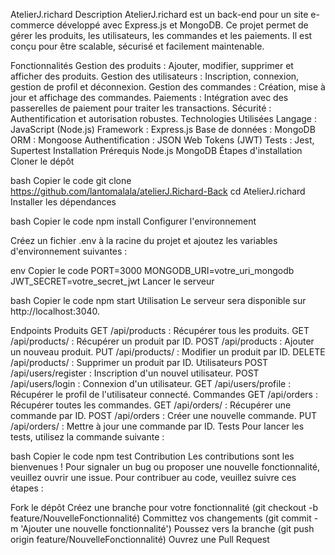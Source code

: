 AtelierJ.richard
Description
AtelierJ.richard est un back-end pour un site e-commerce développé avec Express.js et MongoDB. Ce projet permet de gérer les produits, les utilisateurs, les commandes et les paiements. Il est conçu pour être scalable, sécurisé et facilement maintenable.

Fonctionnalités
Gestion des produits : Ajouter, modifier, supprimer et afficher des produits.
Gestion des utilisateurs : Inscription, connexion, gestion de profil et déconnexion.
Gestion des commandes : Création, mise à jour et affichage des commandes.
Paiements : Intégration avec des passerelles de paiement pour traiter les transactions.
Sécurité : Authentification et autorisation robustes.
Technologies Utilisées
Langage : JavaScript (Node.js)
Framework : Express.js
Base de données : MongoDB
ORM : Mongoose
Authentification : JSON Web Tokens (JWT)
Tests : Jest, Supertest
Installation
Prérequis
Node.js
MongoDB
Étapes d'installation
Cloner le dépôt

bash
Copier le code
git clone https://github.com/lantomalala/atelierJ.Richard-Back
cd AtelierJ.richard
Installer les dépendances

bash
Copier le code
npm install
Configurer l'environnement

Créez un fichier .env à la racine du projet et ajoutez les variables d'environnement suivantes :

env
Copier le code
PORT=3000
MONGODB_URI=votre_uri_mongodb
JWT_SECRET=votre_secret_jwt
Lancer le serveur

bash
Copier le code
npm start
Utilisation
Le serveur sera disponible sur http://localhost:3040.

Endpoints
Produits
GET /api/products : Récupérer tous les produits.
GET /api/products/
: Récupérer un produit par ID.
POST /api/products : Ajouter un nouveau produit.
PUT /api/products/
: Modifier un produit par ID.
DELETE /api/products/
: Supprimer un produit par ID.
Utilisateurs
POST /api/users/register : Inscription d'un nouvel utilisateur.
POST /api/users/login : Connexion d'un utilisateur.
GET /api/users/profile : Récupérer le profil de l'utilisateur connecté.
Commandes
GET /api/orders : Récupérer toutes les commandes.
GET /api/orders/
: Récupérer une commande par ID.
POST /api/orders : Créer une nouvelle commande.
PUT /api/orders/
: Mettre à jour une commande par ID.
Tests
Pour lancer les tests, utilisez la commande suivante :

bash
Copier le code
npm test
Contribution
Les contributions sont les bienvenues ! Pour signaler un bug ou proposer une nouvelle fonctionnalité, veuillez ouvrir une issue. Pour contribuer au code, veuillez suivre ces étapes :

Fork le dépôt
Créez une branche pour votre fonctionnalité (git checkout -b feature/NouvelleFonctionnalité)
Committez vos changements (git commit -m 'Ajouter une nouvelle fonctionnalité')
Poussez vers la branche (git push origin feature/NouvelleFonctionnalité)
Ouvrez une Pull Request
